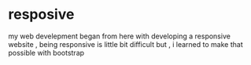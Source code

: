 # resposive

my web develepment began from here with developing a responsive website , being responsive is little bit difficult but , i learned to make that possible with bootstrap
